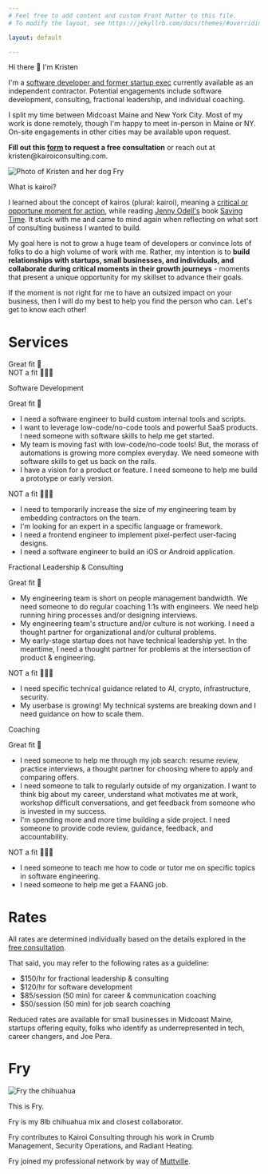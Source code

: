 ```yaml
---
# Feel free to add content and custom Front Matter to this file.
# To modify the layout, see https://jekyllrb.com/docs/themes/#overriding-theme-defaults

layout: default

---
```

<link rel="stylesheet" href="/assets/style.css">

<div class="page">
	<div class="intro">
		<div class="content">
			<p class="heading">
				Hi there 👋 I'm Kristen
			</p>
			<p>
				I'm a <a href="https://www.linkedin.com/in/kristen-manning-83b266104">software developer and former startup exec</a> currently available as an independent contractor. Potential engagements include software development, consulting, fractional leadership, and individual coaching.
			</p>
			<p>
				I split my time between Midcoast Maine and New York City. Most of my work is done remotely, though I'm happy to meet in-person in Maine or NY. On-site engagements in other cities may be available upon request. 
			</p>
			<p>
				<b>Fill out this <a href="https://form.jotform.com/240365810662050">form</a> to request a free consultation</b> or reach out at kristen@kairoiconsulting.com.
			</p>
		</div>
	    <div class="photo">
	        <img src="https://avatars.githubusercontent.com/u/20606480?v=4" alt="Photo of Kristen and her dog Fry">
	    </div>
	</div>
	<div class="about-the-name">
    	<p class="heading">
			What is kairoi? 
		</p>
		<p>
			I learned about the concept of kairos (plural: kairoi), meaning a <a href="https://en.wikipedia.org/wiki/Kairos">critical or opportune moment for action</a>, while reading <a href="https://www.jennyodell.com/writing.html">Jenny Odell's</a> book <a href="https://www.penguinrandomhouse.com/books/672377/saving-time-by-jenny-odell/">Saving Time</a>. It stuck with me and came to mind again when reflecting on what sort of consulting business I wanted to build. 
		</p>
		<p>
			My goal here is not to grow a huge team of developers or convince lots of folks to do a high volume of work with me. Rather, my intention is to <b>build relationships with startups, small businesses, and individuals, and collaborate during critical moments in their growth journeys</b> - moments that present a unique opportunity for my skillset to advance their goals. 
		</p>
		<p>
			If the moment is not right for me to have an outsized impact on your business, then I will do my best to help you find the person who can. Let's get to know each other!
		</p>
    </div>
	<div>
	    <h1>
	    	Services
	    </h1> 
	    <div class="services"> 
	    	<div class="service header-row">
			    <p class="service-type">
			    </p>
			    <div class="empty-col"></div>
			    <div class="great-fit heading"> 
			    	Great fit 💯 
			    </div>
			    <div class="not-fit heading"> 
			    	NOT a fit 🙅🏻‍♀️
			    </div>
			</div>
		    <div class="service">
			    <p class="service-type heading">
			    	Software Development
			    </p>
			    <div class="empty-col"></div>
			    <div class="great-fit"> 
			    	<div class="mobile-header"> 
			    		Great fit 💯 
			    	</div>
			    	<ul>
				    	<li>I need a software engineer to build custom internal tools and scripts.</li>
				    	<li>I want to leverage low-code/no-code tools and powerful SaaS products. I need someone with software skills to help me get started.</li>
				    	<li>My team is moving fast with low-code/no-code tools! But, the morass of automations is growing more complex everyday. We need someone with software skills to get us back on the rails.</li> 
				    	<li>I have a vision for a product or feature. I need someone to help me build a prototype or early version.</li>
				    </ul>
			    </div>
			    <div class="not-fit"> 
			    	<div class="mobile-header"> 
				    	NOT a fit 🙅🏻‍♀️
				    </div>
			    	<ul>
				    	<li>I need to temporarily increase the size of my engineering team by embedding contractors on the team.</li>
				    	<li>I'm looking for an expert in a specific language or framework.</li>
				    	<li>I need a frontend engineer to implement pixel-perfect user-facing designs.</li>
				    	<li>I need a software engineer to build an iOS or Android application.</li>
				    </ul>
			    </div>
			</div>
		    <div class="service">
			    <p class="service-type heading">
		    		Fractional Leadership & Consulting
			    </p>
			    <div class="empty-col"></div>
			    <div class="great-fit"> 
			    	<div class="mobile-header"> 
			    		Great fit 💯 
			    	</div>
			    	<ul>
				    	<li>My engineering team is short on people management bandwidth. We need someone to do regular coaching 1:1s with engineers. We need help running hiring processes and/or designing interviews.</li>
				    	<li>My engineering team's structure and/or culture is not working. I need a thought partner for organizational and/or cultural problems.</li> 
				    	<li>My early-stage startup does not have technical leadership yet. In the meantime, I need a thought partner for problems at the intersection of product & engineering.</li> 
				    </ul>
			    </div>
			    <div class="not-fit"> 
			    	<div class="mobile-header"> 
				    	NOT a fit 🙅🏻‍♀️
				    </div>
			    	<ul>
				    	<li>I need specific technical guidance related to AI, crypto, infrastructure, security.</li>
				    	<li>My userbase is growing! My technical systems are breaking down and I need guidance on how to scale them.</li>
				    </ul>
			    </div>
			</div>
		    <div class="service">
			    <p class="service-type heading">
		    		Coaching
			    </p>
			    <div class="empty-col"></div>
				<div class="great-fit"> 
					<div class="mobile-header"> 
			    		Great fit 💯 
			    	</div>
			    	<ul>
				    	<li>I need someone to help me through my job search: resume review, practice interviews, a thought partner for choosing where to apply and comparing offers.</li>
				    	<li>I need someone to talk to regularly outside of my organization. I want to think big about my career, understand what motivates me at work, workshop difficult conversations, and get feedback from someone who is invested in my success.</li>
				    	<li>I'm spending more and more time building a side project. I need someone to provide code review, guidance, feedback, and accountability.</li>
				    </ul>
			    </div>
			    <div class="not-fit"> 
			    	<div class="mobile-header"> 
				    	NOT a fit 🙅🏻‍♀️
				    </div>
			    	<ul>
				    	<li>I need someone to teach me how to code or tutor me on specific topics in software engineering.</li>
				    	<li>I need someone to help me get a FAANG job.</li>
				    </ul>
				</div>
			</div>
		</div>
	</div>
    <div class="rates"> 
    	<h1>
	    	Rates
	    </h1> 
	    <p>
	    	All rates are determined individually based on the details explored in the <a href="https://form.jotform.com/240365810662050">free consultation</a>. 
	    </p>
	    <p>
	    	That said, you may refer to the following rates as a guideline: 
	    </p>
	    <ul>
	    	<li>
	    		$150/hr for fractional leadership & consulting
	    	</li>
	    	<li>
	    		$120/hr for software development
	    	</li>
	    	<li>
	    		$85/session (50 min) for career & communication coaching 
	    	</li>
	    	<li> 
	    		$50/session (50 min) for job search coaching 
	    	</li>
	    </ul>
	    <p>
	    	Reduced rates are available for small businesses in Midcoast Maine, startups offering equity, folks who identify as underrepresented in tech, career changers, and Joe Pera. 
	   	</p>
    </div>
    <div> 
    	<h1>
	    	Fry
	    </h1> 
	    <div class="fry">
	    	<div class="photo">
				<img src="https://lh3.googleusercontent.com/pw/ABLVV85BmrB354eeDjGrSWniBWiznMvMUMQNaZFRq9Oylcr8BmdyC6UBg473gEbpqnWKk1rCNs7HT1Ax3BwDwpJUChss8jrcLcTfKN6LKqpc8Yabi1xyRJax_PRWpQ1K-DUggQGl394NodCciCxnJIdlY8o=w1304-h1304-s-no-gm?authuser=0" alt="Fry the chihuahua">
			</div>
		    <div class="content">
				<p>
					This is Fry. 
				</p>
				<p>
					Fry is my 8lb chihuahua mix and closest collaborator.
				</p>
				<p>
					Fry contributes to Kairoi Consulting through his work in Crumb Management, Security Operations, and Radiant Heating. 
				</p>
				<p>
					Fry joined my professional network by way of <a href="https://muttville.org/available_mutts">Muttville</a>. 
				</p>
			</div> 
		</div>
    </div>
</div>


